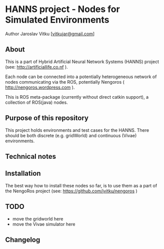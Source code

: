 HANNS project - Nodes for Simulated Environments
================================================


Author Jaroslav Vitku [vitkujar@gmail.com]


About
------

This is a part of Hybrid Artificial Neural Network Systems (HANNS) project (see: http://artificiallife.co.nf ). 

Each node can be connected into a potentially heterogeneous network of nodes communicating via the ROS, potentially Nengoros ( http://nengoros.wordpress.com ). 

This is ROS meta-package (currently without direct catkin support), a collection of ROS(java) nodes.

 
Purpose of this repository
-----------------------

This project holds environments and test cases for the HANNS. There should be both discrete (e.g. gridWorld) and continuous (Vivae) environments.


Technical notes
---------------


Installation
------------------

The best way how to install these nodes so far, is to use them as a part of the NengoRos project (see: https://github.com/jvitku/nengoros )

TODO
----------

- move the gridworld here
- move the Vivae simulator here

Changelog
------------------
